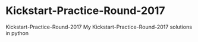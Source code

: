 # Kickstart-Practice-Round-2017
Kickstart-Practice-Round-2017
My Kickstart-Practice-Round-2017 solutions in python
